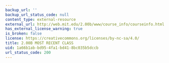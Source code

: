 ```yaml
---
backup_url: ''
backup_url_status_code: null
content_type: external-resource
external_url: http://web.mit.edu/2.00b/www/course_info/courseinfo.html
has_external_license_warning: true
is_broken: false
license: https://creativecommons.org/licenses/by-nc-sa/4.0/
title: 2.00B MOST RECENT CLASS
uid: 1a66b1ab-bd95-4fa1-bd41-8bc035b5dccb
url_status_code: 200
---
```


